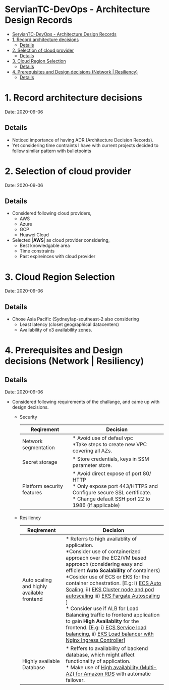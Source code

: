 # ServianTC-DevOps - Architecture Design Records

- [ServianTC-DevOps - Architecture Design Records](#serviantc-devops---architecture-design-records)
- [1. Record architecture decisions](#1-record-architecture-decisions)
  - [Details](#details)
- [2. Selection of cloud provider](#2-selection-of-cloud-provider)
  - [Details](#details-1)
- [3. Cloud Region Selection](#3-cloud-region-selection)
  - [Details](#details-2)
- [4. Prerequisites and Design decisions  (Network | Resiliency)](#4-prerequisites-and-design-decisions--network--resiliency)
  - [Details](#details-3)

# 1. Record architecture decisions

Date: 2020-09-06

## Details

* Noticed importance of having ADR (Architecture Decision Records). 
* Yet considering time contraints I have with current projects decided to follow similar pattern with bulletpoints

# 2. Selection of cloud provider

Date: 2020-09-06

## Details

* Considered following cloud providers,
  * AWS
  * Azure
  * GCP
  * Huawei Cloud
* Selected |**AWS**| as cloud provider considering,
  * Best knowledgable area
  * Time constraints
  * Past expireinces with cloud provider


# 3. Cloud Region Selection

Date: 2020-09-06
## Details

* Chose Asia Pacific (Sydney)ap-southeast-2 also considering  
  * Least latency (closet geographical datacenters)
  * Availability of x3 availability zones.

# 4. Prerequisites and Design decisions  (Network | Resiliency)

## Details

Date: 2020-09-06

* Considered following requirements of the challange, and came up with design decisions.
  * Security 

    Reqirement| Decision |
    ---------|----------|
    Network segmentation | * Avoid use of defaul vpc<br /> *Take steps to create new VPC covering all AZs.
    Secret storage | * Store credentials, keys in SSM parameter store.
    Platform security features | * Avoid direct expose of port 80/ HTTP <br/> * Only expose port 443/HTTPS and Configure secure SSL certificate. <br/> * Change default SSH port 22 to 1986 (if applicable) 

  * Resiliency

    Reqirement | Decision
    ---------|----------
    Auto scaling and highly available frontend | * Referrs to high availablity of application.<br /> *Consider use of containerized approach over the EC2/VM based approach (considering easy and efficient **Auto Scalability** of containers) <br /> *Cosider use of ECS or EKS for the container ochestration. [E.g: i) [ECS Auto Scaling](https://docs.aws.amazon.com/AmazonECS/latest/developerguide/service-auto-scaling.html), ii) [EKS Cluster node and pod autoscaling](https://docs.aws.amazon.com/eks/latest/userguide/cluster-autoscaler.html) iii) [EKS Fargate Autoscaling](https://aws.amazon.com/blogs/containers/autoscaling-eks-on-fargate-with-custom-metrics/)  ] </br> * Consider use if ALB for Load Balancing traffic to frontend application to gain **High Availablity** for the frontend. [E.g: i) [ECS Service load balancing](https://docs.aws.amazon.com/AmazonECS/latest/developerguide/service-load-balancing.html), ii) [EKS Load balancer with Nginx Ingress Controller](https://aws.amazon.com/blogs/opensource/network-load-balancer-nginx-ingress-controller-eks/)]
    Highly available Database | * Reffers to availability of backend database, which might affect functionality of application. <br /> * Make use of [High availability (Multi-AZ) for Amazon RDS](https://docs.aws.amazon.com/AmazonRDS/latest/UserGuide/Concepts.MultiAZ.html) with automatic failover.
